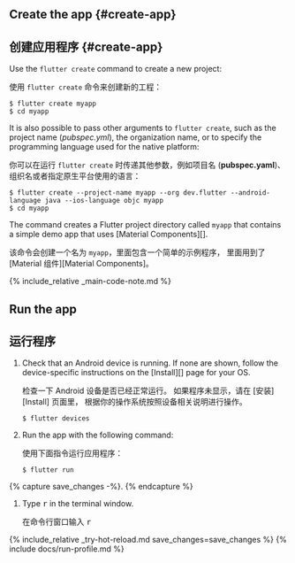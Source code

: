 <div class="tab-pane" id="terminal" role="tabpanel" aria-labelledby="terminal-tab" markdown="1">

## Create the app  {#create-app}

## 创建应用程序 {#create-app}

Use the `flutter create` command to create a new project:

使用 `flutter create` 命令来创建新的工程：

```terminal
$ flutter create myapp
$ cd myapp
```

It is also possible to pass other arguments to `flutter create`,
such as the project name (*pubspec.yml*), the organization name,
or to specify the programming language used for the native platform:

你可以在运行 `flutter create` 时传递其他参数，例如项目名 (**pubspec.yaml**)、
组织名或者指定原生平台使用的语言：

```terminal
$ flutter create --project-name myapp --org dev.flutter --android-language java --ios-language objc myapp
$ cd myapp
```

The command creates a Flutter project directory called `myapp` that
contains a simple demo app that uses [Material Components][].

该命令会创建一个名为 `myapp`，里面包含一个简单的示例程序，
里面用到了 [Material 组件][Material Components]。

{% include_relative _main-code-note.md %}

## Run the app

## 运行程序

 1. Check that an Android device is running. If none are shown, follow the
    device-specific instructions on the [Install][] page for your OS.

    检查一下 Android 设备是否已经正常运行。
    如果程序未显示，请在 [安装][Install] 页面里，
    根据你的操作系统按照设备相关说明进行操作。

    ```terminal
    $ flutter devices
    ```

 1. Run the app with the following command:

    使用下面指令运行应用程序：

    ```terminal
    $ flutter run
    ```

{% capture save_changes -%}.
{% endcapture %}

 1. Type <kbd>r</kbd> in the terminal window.

    在命令行窗口输入 <kbd>r</kbd>

{% include_relative _try-hot-reload.md save_changes=save_changes %}
{% include docs/run-profile.md %}

[trusted your computer]: {{site.url}}/get-started/install/macos#trust

</div>

